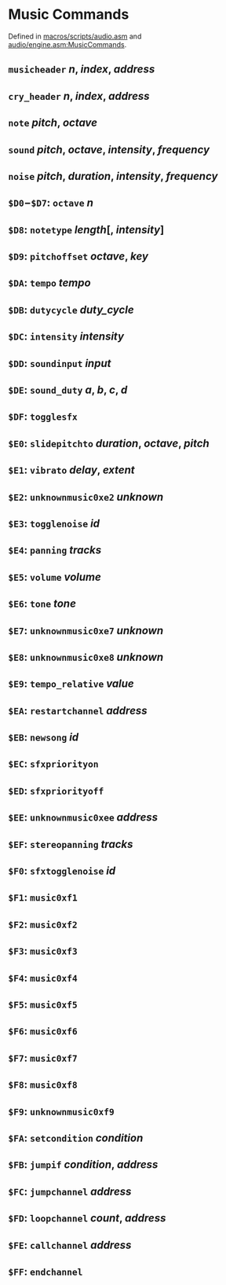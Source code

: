 # Music Commands

Defined in [macros/scripts/audio.asm](/macros/scripts/audio.asm) and [audio/engine.asm:MusicCommands](/audio/engine.asm).


## `musicheader` *n*, *index*, *address*

## `cry_header` *n*, *index*, *address*

## `note` *pitch*, *octave*

## `sound` *pitch*, *octave*, *intensity*, *frequency*

## `noise` *pitch*, *duration*, *intensity*, *frequency*

## `$D0`−`$D7`: `octave` *n*

## `$D8`: `notetype` *length*[, *intensity*]

## `$D9`: `pitchoffset` *octave*, *key*

## `$DA`: `tempo` *tempo*

## `$DB`: `dutycycle` *duty_cycle*

## `$DC`: `intensity` *intensity*

## `$DD`: `soundinput` *input*

## `$DE`: `sound_duty` *a*, *b*, *c*, *d*

## `$DF`: `togglesfx`

## `$E0`: `slidepitchto` *duration*, *octave*, *pitch*

## `$E1`: `vibrato` *delay*, *extent*

## `$E2`: `unknownmusic0xe2` *unknown*

## `$E3`: `togglenoise` *id*

## `$E4`: `panning` *tracks*

## `$E5`: `volume` *volume*

## `$E6`: `tone` *tone*

## `$E7`: `unknownmusic0xe7` *unknown*

## `$E8`: `unknownmusic0xe8` *unknown*

## `$E9`: `tempo_relative` *value*

## `$EA`: `restartchannel` *address*

## `$EB`: `newsong` *id*

## `$EC`: `sfxpriorityon`

## `$ED`: `sfxpriorityoff`

## `$EE`: `unknownmusic0xee` *address*

## `$EF`: `stereopanning` *tracks*

## `$F0`: `sfxtogglenoise` *id*

## `$F1`: `music0xf1`

## `$F2`: `music0xf2`

## `$F3`: `music0xf3`

## `$F4`: `music0xf4`

## `$F5`: `music0xf5`

## `$F6`: `music0xf6`

## `$F7`: `music0xf7`

## `$F8`: `music0xf8`

## `$F9`: `unknownmusic0xf9`

## `$FA`: `setcondition` *condition*

## `$FB`: `jumpif` *condition*, *address*

## `$FC`: `jumpchannel` *address*

## `$FD`: `loopchannel` *count*, *address*

## `$FE`: `callchannel` *address*

## `$FF`: `endchannel`
